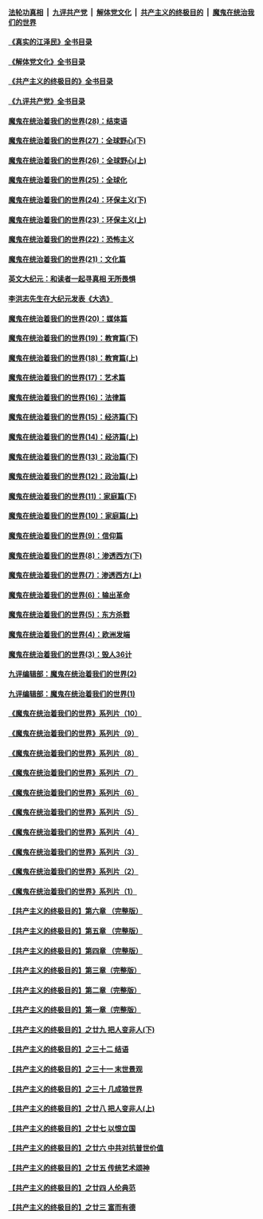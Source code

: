 ####  [法轮功真相](../../../../basic/blob/master/README.md?t=09011531) &nbsp;|&nbsp; [九评共产党](../../../../9ping.md/blob/master/README.md?t=09011531) &nbsp;|&nbsp; [解体党文化](../../../../jtdwh.md/blob/master/README.md?t=09011531)  &nbsp;|&nbsp; [共产主义的终极目的](../../../../gczydzjmd.md/blob/master/README.md?t=09011531) &nbsp;|&nbsp; [魔鬼在统治我们的世界](../../../../mgztzwmdsj.md/blob/master/README.md?t=09011531) 

#### [《真实的江泽民》全书目录](../pages/nsc422/n13721399.md?t=09011531) 

#### [《解体党文化》全书目录](../pages/nsc422/n13721157.md?t=09011531) 

#### [《共产主义的终极目的》全书目录](../pages/nsc422/n13721048.md?t=09011531) 

#### [《九评共产党》全书目录](../pages/nsc422/n13708085.md?t=09011531) 

#### [魔鬼在统治着我们的世界(28)：结束语](../pages/nsc422/n10936246.md?t=09011531) 

#### [魔鬼在统治着我们的世界(27)：全球野心(下)](../pages/nsc422/n10928319.md?t=09011531) 

#### [魔鬼在统治着我们的世界(26)：全球野心(上)](../pages/nsc422/n10900318.md?t=09011531) 

#### [魔鬼在统治着我们的世界(25)：全球化](../pages/nsc422/n10788205.md?t=09011531) 

#### [魔鬼在统治着我们的世界(24)：环保主义(下)](../pages/nsc422/n10695307.md?t=09011531) 

#### [魔鬼在统治着我们的世界(23)：环保主义(上)](../pages/nsc422/n10688613.md?t=09011531) 

#### [魔鬼在统治着我们的世界(22)：恐怖主义](../pages/nsc422/n10614727.md?t=09011531) 

#### [魔鬼在统治着我们的世界(21)：文化篇](../pages/nsc422/n10597706.md?t=09011531) 

#### [英文大纪元：和读者一起寻真相 无所畏惧](../pages/nsc422/n12542027.md?t=09011531) 

#### [李洪志先生在大纪元发表《大选》](../pages/nsc422/n12534746.md?t=09011531) 

#### [魔鬼在统治着我们的世界(20)：媒体篇](../pages/nsc422/n10586579.md?t=09011531) 

#### [魔鬼在统治着我们的世界(19)：教育篇(下)](../pages/nsc422/n10564808.md?t=09011531) 

#### [魔鬼在统治着我们的世界(18)：教育篇(上)](../pages/nsc422/n10526970.md?t=09011531) 

#### [魔鬼在统治着我们的世界(17)：艺术篇](../pages/nsc422/n10499093.md?t=09011531) 

#### [魔鬼在统治着我们的世界(16)：法律篇](../pages/nsc422/n10485969.md?t=09011531) 

#### [魔鬼在统治着我们的世界(15)：经济篇(下)](../pages/nsc422/n10469975.md?t=09011531) 

#### [魔鬼在统治着我们的世界(14)：经济篇(上)](../pages/nsc422/n10457370.md?t=09011531) 

#### [魔鬼在统治着我们的世界(13)：政治篇(下)](../pages/nsc422/n10448270.md?t=09011531) 

#### [魔鬼在统治着我们的世界(12)：政治篇(上)](../pages/nsc422/n10444576.md?t=09011531) 

#### [魔鬼在统治着我们的世界(11)：家庭篇(下)](../pages/nsc422/n10440961.md?t=09011531) 

#### [魔鬼在统治着我们的世界(10)：家庭篇(上)](../pages/nsc422/n10435448.md?t=09011531) 

#### [魔鬼在统治着我们的世界(9)：信仰篇](../pages/nsc422/n10432159.md?t=09011531) 

#### [魔鬼在统治着我们的世界(8)：渗透西方(下)](../pages/nsc422/n10429603.md?t=09011531) 

#### [魔鬼在统治着我们的世界(7)：渗透西方(上)](../pages/nsc422/n10426013.md?t=09011531) 

#### [魔鬼在统治着我们的世界(6)：输出革命](../pages/nsc422/n10421536.md?t=09011531) 

#### [魔鬼在统治着我们的世界(5)：东方杀戮](../pages/nsc422/n10417707.md?t=09011531) 

#### [魔鬼在统治着我们的世界(4)：欧洲发端](../pages/nsc422/n10414890.md?t=09011531) 

#### [魔鬼在统治着我们的世界(3)：毁人36计](../pages/nsc422/n10411583.md?t=09011531) 

#### [九评编辑部：魔鬼在统治着我们的世界(2)](../pages/nsc422/n10410036.md?t=09011531) 

#### [九评编辑部：魔鬼在统治着我们的世界(1)](../pages/nsc422/n10406825.md?t=09011531) 

#### [《魔鬼在统治着我们的世界》系列片（10）](../pages/nsc422/n12292670.md?t=09011531) 

#### [《魔鬼在统治着我们的世界》系列片（9）](../pages/nsc422/n12290859.md?t=09011531) 

#### [《魔鬼在统治着我们的世界》系列片（8）](../pages/nsc422/n12287445.md?t=09011531) 

#### [《魔鬼在统治着我们的世界》系列片（7）](../pages/nsc422/n12283425.md?t=09011531) 

#### [《魔鬼在统治着我们的世界》系列片（6）](../pages/nsc422/n12282314.md?t=09011531) 

#### [《魔鬼在统治着我们的世界》系列片（5）](../pages/nsc422/n12281419.md?t=09011531) 

#### [《魔鬼在统治着我们的世界》系列片（4）](../pages/nsc422/n12274024.md?t=09011531) 

#### [《魔鬼在统治着我们的世界》系列片（3）](../pages/nsc422/n12271322.md?t=09011531) 

#### [《魔鬼在统治着我们的世界》系列片（2）](../pages/nsc422/n12269049.md?t=09011531) 

#### [《魔鬼在统治着我们的世界》系列片（1）](../pages/nsc422/n12267575.md?t=09011531) 

#### [【共产主义的终极目的】第六章 （完整版）](../pages/nsc422/n11428913.md?t=09011531) 

#### [【共产主义的终极目的】第五章 （完整版）](../pages/nsc422/n11428912.md?t=09011531) 

#### [【共产主义的终极目的】第四章 （完整版）](../pages/nsc422/n11428907.md?t=09011531) 

#### [【共产主义的终极目的】第三章（完整版）](../pages/nsc422/n11428848.md?t=09011531) 

#### [【共产主义的终极目的】第二章（完整版）](../pages/nsc422/n11428831.md?t=09011531) 

#### [【共产主义的终极目的】第一章（完整版）](../pages/nsc422/n11417651.md?t=09011531) 

#### [【共产主义的终极目的】之廿九 把人变非人(下)](../pages/nsc422/n11344140.md?t=09011531) 

#### [【共产主义的终极目的】之三十二 结语](../pages/nsc422/n11360535.md?t=09011531) 

#### [【共产主义的终极目的】之三十一 末世景观](../pages/nsc422/n11351129.md?t=09011531) 

#### [【共产主义的终极目的】之三十 几成狼世界](../pages/nsc422/n11348280.md?t=09011531) 

#### [【共产主义的终极目的】之廿八 把人变非人(上)](../pages/nsc422/n11340492.md?t=09011531) 

#### [【共产主义的终极目的】之廿七 以恨立国](../pages/nsc422/n11336944.md?t=09011531) 

#### [【共产主义的终极目的】之廿六 中共对抗普世价值](../pages/nsc422/n11324785.md?t=09011531) 

#### [【共产主义的终极目的】之廿五 传统艺术颂神](../pages/nsc422/n11296396.md?t=09011531) 

#### [【共产主义的终极目的】之廿四 人伦典范](../pages/nsc422/n11296397.md?t=09011531) 

#### [【共产主义的终极目的】之廿三 富而有德](../pages/nsc422/n11283598.md?t=09011531) 

